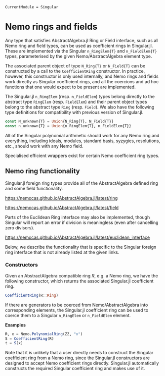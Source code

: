 ```@meta
CurrentModule = Singular
```

# Nemo rings and fields

Any type that satisfies AbstractAlgebra.jl Ring or Field interface, such as all Nemo
ring and field types, can be used as coefficient rings in Singular.jl. These are
implemented via the Singular `n_RingElem{T}` and `n_FieldElem{T}` types, parameterised
by the given Nemo/AbstractAlgebra element type.

The associated parent object of type `N_Ring{T}` or `N_Field{T}` can be constructed by
a call to the `CoefficientRing` constructor. In practice, however, this constructor is
only used internally, and Nemo rings and fields work directly as Singular coefficient
rings, and all the coercions and ad hoc functions that one would expect to be present
are implemented.

The Singular.jl `n_RingElem` (resp. `n_FieldElem`) types belong directly to the
abstract type `RingElem` (resp. `FieldElem`) and their parent object types belong
to the abstract type `Ring` (resp. `Field`). We also have the following type
definitions for compatibility with previous version of Singular.jl.

```julia
const N_unknown{T} = Union{N_Ring{T}, N_Field{T}}
const n_unknown{T} = Union{n_RingElem{T}, n_FieldElem{T}}
```

All of the Singular polynomial arithmetic should work for any Nemo ring and everything,
including ideals, modules, standard basis, syzygies, resolutions, etc., should work
with any Nemo field.

Specialised efficient wrappers exist for certain Nemo coefficient ring types.

## Nemo ring functionality

Singular.jl foreign ring types provide all of the AbstractAlgebra defined ring and
some field functionality.

<https://nemocas.github.io/AbstractAlgebra.jl/latest/ring>

<https://nemocas.github.io/AbstractAlgebra.jl/latest/field>

Parts of the Euclidean Ring interface may also be implemented, though Singular will
report an error if division is meaningless (even after cancelling zero divisors).

<https://nemocas.github.io/AbstractAlgebra.jl/latest/euclidean_interface>

Below, we describe the functionality that is specific to the Singular foreign ring
interface that is not already listed at the given links.

### Constructors

Given an AbstractAlgebra compatible ring $R$, e.g. a Nemo ring, we have the following
constructor, which returns the associated Singular.jl coefficient ring.

```julia
CoefficientRing(R::Ring)
```

If there are generators to be coerced from Nemo/AbstractAlgebra into corresponding
elements, the Singular.jl coefficient ring can be used to coerce them to a Singular
`n_RingElem` or `n_FieldElem` element.

**Examples**

```julia
R, x = Nemo.PolynomialRing(ZZ, "x")
S = CoefficientRing(R)
t = S(x)
```

Note that it is unlikely that a user directly needs to construct the Singular
coefficient ring from a Nemo ring, since the Singular.jl constructors are designed to
accept Nemo coefficient rings directly. Singular.jl automatically constructs the
required Singular coefficient ring and makes use of it.

